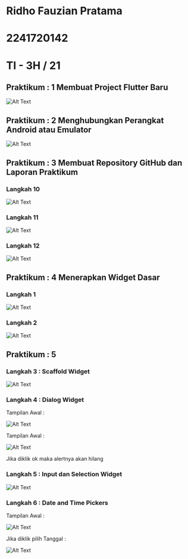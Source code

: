 # Ridho Fauzian Pratama
# 2241720142
# TI - 3H / 21

## Praktikum : 1 Membuat Project Flutter Baru
![Alt Text](./images/img1.png)

## Praktikum : 2 Menghubungkan Perangkat Android atau Emulator
![Alt Text](./images/img2.png)

## Praktikum : 3 Membuat Repository GitHub dan Laporan Praktikum 
### Langkah 10
![Alt Text](./images/img3.png) 
### Langkah 11
![Alt Text](./images/img4.png) 
### Langkah 12
![Alt Text](./images/img5.png)

## Praktikum : 4 Menerapkan Widget Dasar
### Langkah 1
![Alt Text](./images/img6.png)
### Langkah 2
![Alt Text](./images/img7.png) 

## Praktikum : 5
### Langkah 3 : Scaffold Widget
![Alt Text](./images/img8.png)
### Langkah 4 : Dialog Widget
Tampilan Awal :

![Alt Text](./images/img9.png)

Tampilan Awal :

![Alt Text](./images/img10.png) 

Jika diklik ok maka alertnya akan hilang
### Langkah 5 : Input dan Selection Widget
![Alt Text](./images/img11.png)
### Langkah 6 : Date and Time Pickers 
Tampilan Awal :

![Alt Text](./images/img12.png)

Jika diklik pilih Tanggal :

![Alt Text](./images/img13.png) 